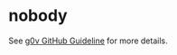 # nobody

See [g0v GitHub Guideline](https://g0v.hackmd.io/I4_oYRIvT9S0RKufKKKKvg) for more details.
